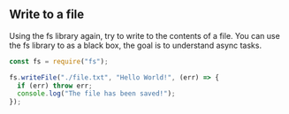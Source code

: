 ## Write to a file

Using the fs library again, try to write to the contents of a file.
You can use the fs library to as a black box, the goal is to understand async tasks.

```js
const fs = require("fs");

fs.writeFile("./file.txt", "Hello World!", (err) => {
  if (err) throw err;
  console.log("The file has been saved!");
});
```
